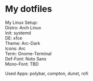 # My dotfiles

My Linux Setup:  
Distro:       Arch Linux  
Init:         systemd  
DE:           xfce  
Theme:        Arc-Dark  
Icons:        Arc  
Term:         Gnome-Terminal  
Def-Font:     Noto Sans  
Mono-Font:    TBD  
  
  
Used Apps: polybar, compton, dunst, rofi  
